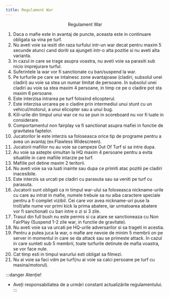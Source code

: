 ```yaml
---
title: Regulament War
---
```


<span class="header-font"><center>Regulament War</center></span>

1. <span class="title-font">Daca o mafie este in avantaj de puncte, aceasta este in continuare obligata sa vina pe turf.</span>
2. <span class="title-font">Nu aveti voie sa iesiti din raza turfului intr-un war decat pentru maxim 5 secunde atunci cand doriti sa ajungeti intr-o alta pozitie si nu aveti alta varianta.</span>
3. <span class="title-font">In cazul in care se trage asupra voastra, nu aveti voie sa parasiti sub nicio imprejurare turful.</span>
4. <span class="title-font">Suferintele la war vor fi sanctionate cu ban/suspend la war.</span>
5. <span class="title-font">Pe turfurile pe care se intalnesc zone avantajoase (cladiri, subsolul unei cladiri) au voie sa stea un numar limitat de persoane. In subsolul unei cladiri au voie sa stea maxim 4 persoane, in timp ce pe o cladire pot sta maxim 6 persoane.</span>
6. <span class="title-font">Este interzisa intrarea pe turf folosind elicopterul.</span>
7. <span class="title-font">Este interzisa urcarea pe o cladire prin intermediul unui stunt cu un vehicul/motorul, a unui elicopter sau a unui bug.</span>
8. <span class="title-font">Kill-urile din timpul unui war ce nu se pun in scoreboard nu vor fi luate in considerare.</span>
9. <span class="title-font">Comportamentul non fairplay va fi sanctionat asupra mafiei in functie de gravitatea faptelor.</span>
10. <span class="title-font">Jucatorilor le este interzis sa foloseasca orice tip de programe pentru a avea un avantaj (ex:Flawless Widescreen).</span>
11. <span class="title-font">Jucatorii mafiilor nu au voie sa campeze Out Of Turf si sa intre dupa.</span>
12. <span class="title-font">Au voie sa astepte simultan la HQ maxim 4 persoane pentru a evita situatiile in care mafiile intarzie pe turf.</span>
13. <span class="title-font">Mafiile pot detine maxim 2 teritorii.</span>
14. <span class="title-font">Nu aveti voie sa va luati inainte sau dupa ce primiti atac pozitii pe cladiri inacesibile.
15. <span class="title-font">Este interzis sa urcati pe cladiri cu parasuta sau sa veniti pe turf cu parasuta.</span>
16. <span class="title-font">Jucatorii sunt obligati ca in timpul war-ului sa foloseasca nickname-urile cu care au intrat in mafie, numele trebuie sa nu aiba caractere speciale pentru a fi complet vizibil. Cei care vor avea nickname-uri puse la troll/alte nume vor primi kick la prima abatere, iar urmatoarea abatere vor fi sanctionati cu ban intre o zi si 3 zile.</span>
17. <span class="title-font">Trasul din full bush nu este permis si ca atare se sanctioneaza cu Non FairPlay (Suspend 1-2 zile war, in functie de gravitate).</span>
18. <span class="title-font">Nu aveti voie sa va urcati pe HQ-urile adversarilor si sa trageti in acestia.</span>
19. <span class="title-font">Pentru a putea juca la war, o mafie are nevoie de minim 5 membrii on pe server in momentul in care se da attack sau se primeste attack. In cazul in care sunteti sub 5 membrii, toate turfurile detinute de mafia voastra, se vor face nule.</span>
20. <span class="title-font">Cat timp esti in timpul warurlui esti obligat sa filmezi.</span>
21. <span class="title-font">Nu ai voie sa faci vdm pe turf(nu ai voie sa calci persoane pe turf cu masina/motorul).</span>

:::danger Atenție!
- Aveți responsabiliatea de a urmări constant actualizările regulamentului.
:::
